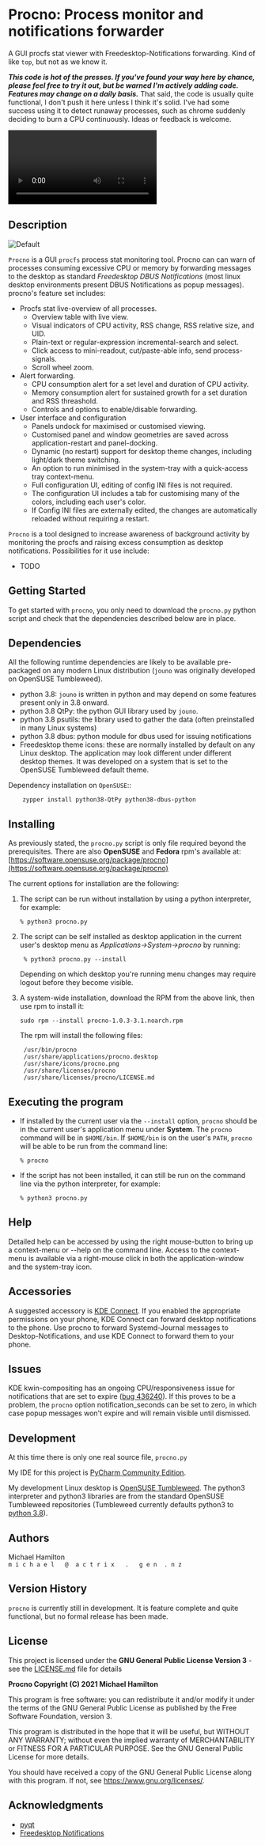 Procno: Process monitor and notifications forwarder
===================================================

A GUI procfs stat viewer with Freedesktop-Notifications forwarding. Kind of like ``top``, but not as we know it.

***This code is hot of the presses.  If you've found your way here by chance, please feel free to try it out, but 
be warned I'm actively adding code. Features may change on a daily basis.***  That said, the code is 
usually quite functional, I don't push it here unless I think it's solid.  I've had some success using it to 
detect runaway processes, such as chrome suddenly deciding to burn a CPU continuously. Ideas or feedback is welcome.

![Video](https://user-images.githubusercontent.com/5510901/142822739-f18e98d2-8ab1-42ca-97c6-ead17191bcba.mp4)

Description
-----------

![Default](screen-shots/Screenshot_Large.png) 

``Procno`` is a GUI ``procfs`` process stat monitoring tool.  Procno can can warn of processes consuming
excessive CPU or memory by forwarding messages to the desktop as standard *Freedesktop DBUS Notifications*
(most linux desktop environments present DBUS Notifications as popup messages). procno's feature set includes:

 * Procfs stat live-overview of all processes.
   + Overview table with live view.
   + Visual indicators of CPU activity, RSS change, RSS relative size, and UID.
   + Plain-text or regular-expression incremental-search and select.
   + Click access to mini-readout, cut/paste-able info, send process-signals.
   + Scroll wheel zoom.
 * Alert forwarding.
   + CPU consumption alert for a set level and duration of CPU activity.
   + Memory consumption alert for sustained growth for a set duration and RSS threashold.
   + Controls and options to enable/disable forwarding.
 * User interface and configuration
   + Panels undock for maximised or customised viewing.
   + Customised panel and window geometries are saved across application-restart and panel-docking.
   + Dynamic (no restart) support for desktop theme changes, including light/dark theme switching.
   + An option to run minimised in the system-tray with a quick-access tray context-menu.
   + Full configuration UI, editing of config INI files is not required.
   + The configuration UI includes a tab for customising many of the colors, including each user's color.
   + If Config INI files are externally edited, the changes are automatically reloaded without requiring a restart.


``Procno`` is a tool designed to increase awareness of background activity by monitoring
the procfs and raising excess consumption as desktop notifications.  Possibilities for
it use include:

 * TODO


Getting Started
---------------


To get started with ``procno``, you only need to download the ``procno.py`` python script and
check that the dependencies described below are in place. 


Dependencies
------------

All the following runtime dependencies are likely to be available pre-packaged on any modern Linux distribution 
(``jouno`` was originally developed on OpenSUSE Tumbleweed).

* python 3.8: ``jouno`` is written in python and may depend on some features present only in 3.8 onward.
* python 3.8 QtPy: the python GUI library used by ``jouno``.
* python 3.8 psutils: the library used to gather the data (often preinstalled in many Linux systems)
* python 3.8 dbus: python module for dbus used for issuing notifications
* Freedesktop theme icons: these are normally installed by default on any Linux desktop.
  The application may look different under different desktop themes. It was developed on a 
  system that is set to the OpenSUSE Tumbleweed default theme. 

Dependency installation on ``OpenSUSE``::

        zypper install python38-QtPy python38-dbus-python

Installing
----------

As previously stated, the ``procno.py`` script is only file required beyond the prerequisites. There
are also **OpenSUSE** and **Fedora** rpm's available at: [https://software.opensuse.org/package/procno](https://software.opensuse.org/package/procno)


The current options for installation are the following:

1. The script can be run without installation by using a python interpreter, for example:
   ```
   % python3 procno.py
   ```
2. The script can be self installed as desktop application in the current user's desktop menu 
   as *Applications->System->procno* by running:
   ```
    % python3 procno.py --install
   ```
   Depending on which desktop you're running menu changes may require logout before they become visible.

3. A system-wide installation, download the RPM from the above link, then use rpm to install it:
   ```
   sudo rpm --install procno-1.0.3-3.1.noarch.rpm
   ```
   The rpm will install the following files:
   ```
    /usr/bin/procno
    /usr/share/applications/procno.desktop
    /usr/share/icons/procno.png
    /usr/share/licenses/procno
    /usr/share/licenses/procno/LICENSE.md
   ```


Executing the program
---------------------

* If installed by the current user via the ``--install`` option, ``procno`` should be in
  the current user's application menu under **System**. The ``procno`` command will be in ``$HOME/bin``.
  If ``$HOME/bin`` is on the user's ``PATH``, ``procno`` will be able to be run from the command
  line:
  ```
  % procno
  ```
* If the script has not been installed, it can still be run on the command line via the python interpreter, 
  for example:
  ```
  % python3 procno.py
  ```

Help
----

Detailed help can be accessed by using the right mouse-button to bring up a context-menu or --help on the 
command line.  Access to the context-menu is available via a right-mouse click in both the application-window 
and the system-tray icon.

Accessories
-----------

A suggested accessory is [KDE Connect](https://kdeconnect.kde.org/).  If you enabled the appropriate permissions on 
your phone, KDE Connect can forward desktop notifications to the phone.  Use procno to forward Systemd-Journal 
messages to Desktop-Notifications, and use KDE Connect to forward them to your phone.


Issues
------

KDE kwin-compositing has an ongoing CPU/responsiveness issue for notifications that are set to expire ([bug 436240](https://bugs.kde.org/show_bug.cgi?id=436240)).
If this proves to be a problem, the ``procno`` option notification_seconds can be set to zero, in 
which case popup messages won't expire and will remain visible until dismissed.  

Development
-----------

At this time there is only one real source file, ``procno.py``

My IDE for this project is [PyCharm Community Edition](https://www.jetbrains.com/pycharm/).

My development Linux desktop is [OpenSUSE Tumbleweed](https://get.opensuse.org/tumbleweed/). The python3
interpreter and python3 libraries are from the standard OpenSUSE Tumbleweed repositories (Tumbleweed currently
defaults python3 to [python 3.8](https://www.python.org/downloads/release/python-380/)).

Authors
-------

Michael Hamilton\
``m i c h a e l   @  a c t r i x   .   g e n  . n z``


Version History
---------------

``procno`` is currently still in development. It is feature complete and quite functional, but no formal release 
has been made.


License
-------

This project is licensed under the **GNU General Public License Version 3** - see the [LICENSE.md](LICENSE.md) file 
for details

**Procno Copyright (C) 2021 Michael Hamilton**

This program is free software: you can redistribute it and/or modify it
under the terms of the GNU General Public License as published by the
Free Software Foundation, version 3.

This program is distributed in the hope that it will be useful, but
WITHOUT ANY WARRANTY; without even the implied warranty of MERCHANTABILITY
or FITNESS FOR A PARTICULAR PURPOSE. See the GNU General Public License for
more details.

You should have received a copy of the GNU General Public License along
with this program. If not, see <https://www.gnu.org/licenses/>.

## Acknowledgments

* [pyqt](https://riverbankcomputing.com/software/pyqt/)
* [Freedesktop Notifications](https://specifications.freedesktop.org/notification-spec/latest/ar01s09.html)
